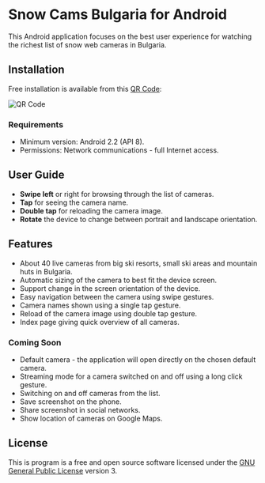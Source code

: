 Snow Cams Bulgaria for Android
==============================

This Android application focuses on the best user experience for watching the richest list of snow web cameras in Bulgaria.

Installation
------------

Free installation is available from this [QR Code](https://github.com/kaloyan-raev/snowcams/snowcams.apk/qr_code):

![QR Code](https://chart.googleapis.com/chart?cht=qr&chs=300x300&chl=https://github.com/downloads/kaloyan-raev/snowcams/snowcams.apk)

### Requirements

* Minimum version: Android 2.2 (API 8).
* Permissions: Network communications - full Internet access.   

User Guide
----------

* **Swipe left** or right for browsing through the list of cameras. 
* **Tap** for seeing the camera name. 
* **Double tap** for reloading the camera image.
* **Rotate** the device to change between portrait and landscape orientation. 

Features
--------

* About 40 live cameras from big ski resorts, small ski areas and mountain huts in Bulgaria. 
* Automatic sizing of the camera to best fit the device screen. 
* Support change in the screen orientation of the device. 
* Easy navigation between the camera using swipe gestures. 
* Camera names shown using a single tap gesture. 
* Reload of the camera image using double tap gesture.
* Index page giving quick overview of all cameras.  

### Coming Soon

* Default camera - the application will open directly on the chosen default camera. 
* Streaming mode for a camera switched on and off using a long click gesture. 
* Switching on and off cameras from the list. 
* Save screenshot on the phone. 
* Share screenshot in social networks. 
* Show location of cameras on Google Maps. 

License
-------

This is program is a free and open source software licensed under the [GNU General Public License](www.gnu.org/licenses/gpl-3.0.html) version 3.